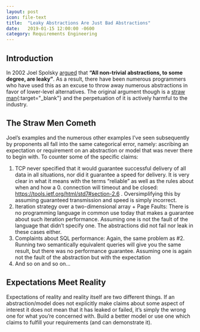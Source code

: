 ```yaml
---
layout: post
icon: file-text
title:  "Leaky Abstractions Are Just Bad Abstractions"
date:   2019-01-15 12:00:00 -0600
category: Requirements Engineering
---
```


## Introduction

In 2002 Joel Spolsky [argued](https://www.joelonsoftware.com/2002/11/11/the-law-of-leaky-abstractions/) that **“All non-trivial abstractions, to some degree, are leaky”**.  As a result, there have been numerous programmers who have used this as an excuse to throw away numerous abstractions in favor of lower-level alternatives. The original argument though is a [straw man](https://en.wikipedia.org/wiki/Straw_man){:target="_blank"} and the perpetuation of it is actively harmful to the industry.

## The Straw Men Cometh

Joel’s examples and the numerous other examples I’ve seen subsequently by proponents all fall into the same categorical error, namely: ascribing an expectation or requirement on an abstraction or model that was never there to begin with. To counter some of the specific claims:

1. TCP never specified that it would guarantee successful delivery of all data in all situations, nor did it guarantee a speed for delivery. It is very clear in what it means with the terms “reliable” as well as the rules about when and how a 0. connection will timeout and be closed: <https://tools.ietf.org/html/std7#section-2.6> . Oversimplifying this by assuming guaranteed transmission and speed is simply incorrect.
2. Iteration strategy over a two-dimensional array + Page Faults: There is no programming language in common use today that makes a guarantee about such iteration performance. Assuming one is not the fault of the language that didn’t specify one. The abstractions did not fail nor leak in these cases either.
3. Complaints about SQL performance: Again, the same problem as #2. Running two semantically equivalent queries will give you the same result, but there was no performance guarantee. Assuming one is again not the fault of the abstraction but with the expectation
4. And so on and so on...

## Expectations Meet Reality

Expectations of reality and reality itself are two different things. If an abstraction/model does not explicitly make claims about some aspect of interest it does not mean that it has leaked or failed, it’s simply the wrong one for what you’re concerned with.  Build a better model or use one which claims to fulfill your requirements (and can demonstrate it).
